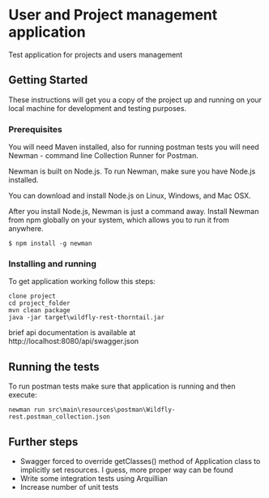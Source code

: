# User and Project management application

Test application for projects and users management

## Getting Started

These instructions will get you a copy of the project up and running on your local machine for development and testing purposes.

### Prerequisites

You will need Maven installed, also for running postman tests you will need Newman - command line Collection Runner for Postman.

Newman is built on Node.js. To run Newman, make sure you have Node.js installed.

You can download and install Node.js on Linux, Windows, and Mac OSX.

After you install Node.js, Newman is just a command away. Install Newman from npm globally on your system, which allows you to run it from anywhere.

```
$ npm install -g newman
```

### Installing and running

To get application working follow this steps:

```
clone project
cd project_folder
mvn clean package
java -jar target\wildfly-rest-thorntail.jar
```

brief api documentation is available at http://localhost:8080/api/swagger.json

## Running the tests

To run postman tests make sure that application is running and then execute:

```
newman run src\main\resources\postman\Wildfly-rest.postman_collection.json
```

## Further steps

* Swagger forced to override getClasses() method of Application class to implicitly set resources. I guess, more proper way can be found
* Write some integration tests using Arquillian
* Increase number of unit tests

